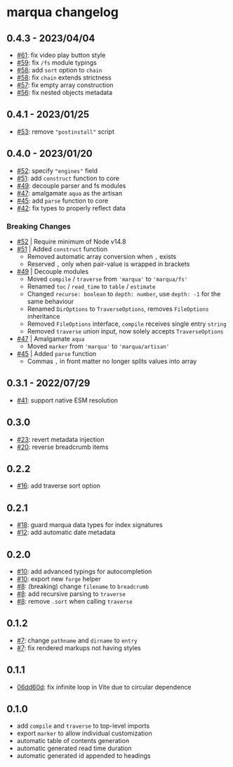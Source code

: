 # marqua changelog

## 0.4.3 - 2023/04/04

- [#61](https://github.com/ignatiusmb/marqua/pull/61): fix video play button style
- [#59](https://github.com/ignatiusmb/marqua/pull/59): fix `/fs` module typings
- [#58](https://github.com/ignatiusmb/marqua/pull/58): add `sort` option to `chain`
- [#58](https://github.com/ignatiusmb/marqua/pull/58): fix `chain` extends strictness
- [#57](https://github.com/ignatiusmb/marqua/pull/57): fix empty array construction
- [#56](https://github.com/ignatiusmb/marqua/pull/56): fix nested objects metadata

## 0.4.1 - 2023/01/25

- [#53](https://github.com/ignatiusmb/marqua/pull/53): remove `"postinstall"` script

## 0.4.0 - 2023/01/20

- [#52](https://github.com/ignatiusmb/marqua/pull/52): specify `"engines"` field
- [#51](https://github.com/ignatiusmb/marqua/pull/51): add `construct` function to core
- [#49](https://github.com/ignatiusmb/marqua/pull/49): decouple parser and fs modules
- [#47](https://github.com/ignatiusmb/marqua/pull/47): amalgamate `aqua` as the artisan
- [#45](https://github.com/ignatiusmb/marqua/pull/45): add `parse` function to core
- [#42](https://github.com/ignatiusmb/marqua/pull/42): fix types to properly reflect data

### Breaking Changes

- [#52](https://github.com/ignatiusmb/marqua/pull/52) | Require minimum of Node v14.8
- [#51](https://github.com/ignatiusmb/marqua/pull/51) | Added `construct` function
  - Removed automatic array conversion when `,` exists
  - Reserved `,` only when pair-value is wrapped in brackets
- [#49](https://github.com/ignatiusmb/marqua/pull/49) | Decouple modules
  - Moved `compile` / `traverse` from `'marqua'` to `'marqua/fs'`
  - Renamed `toc` / `read_time` to `table` / `estimate`
  - Changed `recurse: boolean` to `depth: number`, use `depth: -1` for the same behaviour
  - Renamed `DirOptions` to `TraverseOptions`, removes `FileOptions` inheritance
  - Removed `FileOptions` interface, `compile` receives single entry `string`
  - Removed `traverse` union input, now solely accepts `TraverseOptions`
- [#47](https://github.com/ignatiusmb/marqua/pull/47) | Amalgamate `aqua`
  - Moved `marker` from `'marqua'` to `'marqua/artisan'`
- [#45](https://github.com/ignatiusmb/marqua/pull/45) | Added `parse` function
  - Commas `,` in front matter no longer splits values into array

## 0.3.1 - 2022/07/29

- [#41](https://github.com/ignatiusmb/marqua/pull/41): support native ESM resolution

## 0.3.0

- [#23](https://github.com/ignatiusmb/marqua/pull/23): revert metadata injection
- [#20](https://github.com/ignatiusmb/marqua/pull/20): reverse breadcrumb items

## 0.2.2

- [#16](https://github.com/ignatiusmb/marqua/pull/16): add traverse sort option

## 0.2.1

- [#18](https://github.com/ignatiusmb/marqua/pull/18): guard marqua data types for index signatures
- [#12](https://github.com/ignatiusmb/marqua/pull/12): add automatic date metadata

## 0.2.0

- [#10](https://github.com/ignatiusmb/marqua/pull/10): add advanced typings for autocompletion
- [#10](https://github.com/ignatiusmb/marqua/pull/10): export new `forge` helper
- [#8](https://github.com/ignatiusmb/marqua/pull/8): (breaking) change `filename` to `breadcrumb`
- [#8](https://github.com/ignatiusmb/marqua/pull/8): add recursive parsing to `traverse`
- [#8](https://github.com/ignatiusmb/marqua/pull/8): remove `.sort` when calling `traverse`

## 0.1.2

- [#7](https://github.com/ignatiusmb/marqua/pull/7): change `pathname` and `dirname` to `entry`
- [#7](https://github.com/ignatiusmb/marqua/pull/7): fix rendered markups not having styles

## 0.1.1

- [06dd60d](06dd60d9eddf6c0125f91088117f21119b66f71a): fix infinite loop in Vite due to circular dependence

## 0.1.0

- add `compile` and `traverse` to top-level imports
- export `marker` to allow individual customization
- automatic table of contents generation
- automatic generated read time duration
- automatic generated id appended to headings
